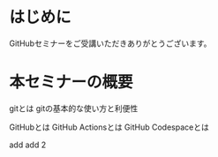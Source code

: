 # はじめに
GitHubセミナーをご受講いただきありがとうございます。

# 本セミナーの概要

gitとは
gitの基本的な使い方と利便性

GitHubとは
GitHub Actionsとは
GitHub Codespaceとは

add
add 2